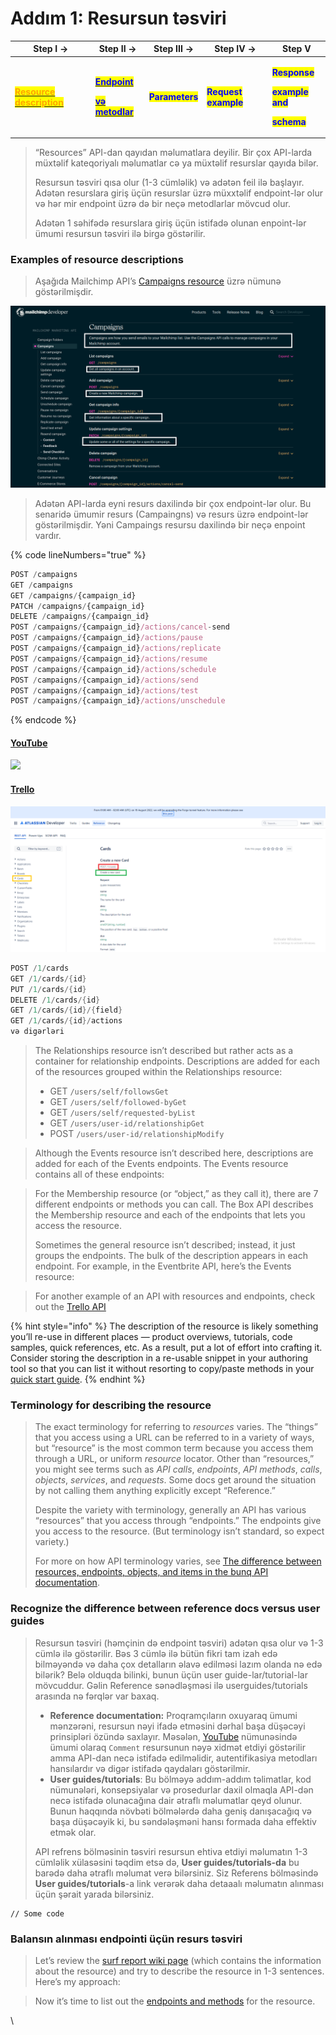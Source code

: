 # Addım 1: Resursun təsviri



| Step I ->                                                                                                                                                                                          | Step II ->                                                                                                                                                                                                                                                                                                                                                                            | Step III ->                                     | Step IV ->                                           | Step V                                                                                                                                                                                                 |
| -------------------------------------------------------------------------------------------------------------------------------------------------------------------------------------------------- | ------------------------------------------------------------------------------------------------------------------------------------------------------------------------------------------------------------------------------------------------------------------------------------------------------------------------------------------------------------------------------------- | ----------------------------------------------- | ---------------------------------------------------- | ------------------------------------------------------------------------------------------------------------------------------------------------------------------------------------------------------ |
| <mark style="color:orange;">****</mark>[<mark style="color:orange;">**Resource description**</mark>](step-1-resource-description-api-reference-tutorial.md)<mark style="color:orange;">****</mark> | <p><mark style="color:blue;"><strong></strong></mark><a href="step-2-endpoints-and-methods-api-reference-tutorial.md"><mark style="color:blue;"><strong>Endpoint</strong></mark> </a></p><p><a href="step-2-endpoints-and-methods-api-reference-tutorial.md"><mark style="color:blue;"><strong>və metodlar</strong></mark> </a><mark style="color:blue;"><strong></strong></mark></p> | <mark style="color:blue;">**Parameters**</mark> | <mark style="color:blue;">**Request example**</mark> | <p><mark style="color:blue;"><strong>Response</strong></mark> </p><p><mark style="color:blue;"><strong>example and</strong></mark> </p><p><mark style="color:blue;"><strong>schema</strong></mark></p> |

> “Resources” API-dan qayıdan məlumatlara deyilir. Bir çox API-larda müxtəlif kateqoriyalı məlumatlar cə ya müxtəlif resurslar qayıda bilər.
>
> Resursun təsviri qısa olur (1-3 cümləlik) və adətən feil ilə başlayır. Adətən resurslara giriş üçün resurslar üzrə müxxtəlif endpoint-lər olur və hər mir endpoint üzrə də bir neçə metodlarlar mövcud olur.&#x20;
>
> Adətən 1 səhifədə resurslara giriş üçün istifadə olunan enpoint-lər ümumi resursun təsviri ilə birgə göstərilir.&#x20;

### Examples of resource descriptions

> Aşağıda Mailchimp API’s [Campaigns resource](https://developer.mailchimp.com/documentation/mailchimp/reference/campaigns/) üzrə nümunə göstərilmişdir.

![](<../.gitbook/assets/mailchimp (1).png>)

> Adətən API-larda eyni resurs daxilində bir çox endpoint-lər olur. Bu senaridə ümumir resurs (Campaingns) və resurs üzrə endpoint-lər göstərilmişdir. Yəni Campaings resursu daxilində bir neçə enpoint vardır.

{% code lineNumbers="true" %}
```javascript
POST /campaigns
GET /campaigns
GET /campaigns/{campaign_id}
PATCH /campaigns/{campaign_id}
DELETE /campaigns/{campaign_id}
POST /campaigns/{campaign_id}/actions/cancel-send
POST /campaigns/{campaign_id}/actions/pause
POST /campaigns/{campaign_id}/actions/replicate
POST /campaigns/{campaign_id}/actions/resume
POST /campaigns/{campaign_id}/actions/schedule
POST /campaigns/{campaign_id}/actions/send
POST /campaigns/{campaign_id}/actions/test
POST /campaigns/{campaign_id}/actions/unschedule
```
{% endcode %}

#### [YouTube](https://developers.google.com/youtube/v3/docs/comments)

![](../.gitbook/assets/youtube\_api.PNG)

#### [Trello](https://developer.atlassian.com/cloud/trello/rest/api-group-cards/#api-group-cards)

![](../.gitbook/assets/trello.PNG)

```java
POST /1/cards
GET /1/cards/{id}
PUT /1/cards/{id}
DELETE /1/cards/{id}
GET /1/cards/{id}/{field}
GET /1/cards/{id}/actions
və digərləri
```

>
>
> The Relationships resource isn’t described but rather acts as a container for relationship endpoints. Descriptions are added for each of the resources grouped within the Relationships resource:
>
> * GET `/users/self/followsGet`
> * GET `/users/self/followed-byGet`
> * GET `/users/self/requested-byList`
> * GET `/users/user-id/relationshipGet`
> * POST `/users/user-id/relationshipModify`

> Although the Events resource isn’t described here, descriptions are added for each of the Events endpoints. The Events resource contains all of these endpoints:

> For the Membership resource (or “object,” as they call it), there are 7 different endpoints or methods you can call. The Box API describes the Membership resource and each of the endpoints that lets you access the resource.
>
> Sometimes the general resource isn’t described; instead, it just groups the endpoints. The bulk of the description appears in each endpoint. For example, in the Eventbrite API, here’s the Events resource:

> For another example of an API with resources and endpoints, check out the [Trello API](https://developers.trello.com/v1.0/reference#introduction)

{% hint style="info" %}
The description of the resource is likely something you’ll re-use in different places — product overviews, tutorials, code samples, quick references, etc. As a result, put a lot of effort into crafting it. Consider storing the description in a re-usable snippet in your authoring tool so that you can list it without resorting to copy/paste methods in your [quick start guide](https://idratherbewriting.com/learnapidoc/docapis\_doc\_quick\_reference.html).
{% endhint %}

### Terminology for describing the resource <a href="#terminology-for-describing-the-resource" id="terminology-for-describing-the-resource"></a>

> The exact terminology for referring to _resources_ varies. The “things” that you access using a URL can be referred to in a variety of ways, but “resource” is the most common term because you access them through a URL, or uniform _resource_ locator. Other than “resources,” you might see terms such as _API calls_, _endpoints_, _API methods_, _calls_, _objects_, _services_, and _requests_. Some docs get around the situation by not calling them anything explicitly except “Reference.”
>
> Despite the variety with terminology, generally an API has various “resources” that you access through “endpoints.” The endpoints give you access to the resource. (But terminology isn’t standard, so expect variety.)
>
> For more on how API terminology varies, see [The difference between resources, endpoints, objects, and items in the bunq API documentation](https://medium.com/bunq-developers-corner/the-difference-between-resources-endpoints-objects-and-items-in-the-bunq-api-documentation-6b774473542).
>
>
>
>

### Recognize the difference between reference docs versus user guides <a href="#recognize-the-difference-between-reference-docs-versus-user-guides" id="recognize-the-difference-between-reference-docs-versus-user-guides"></a>

> Resursun təsviri (həmçinin də endpoint təsviri) adətən qısa olur və 1-3 cümlə ilə göstərilir. Bəs 3 cümlə ilə bütün fikri tam izah edə bilməyəndə və daha çox detalların əlavə edilməsi lazım olanda nə edə bilərik? Belə olduqda bilinki, bunun üçün user guide-lar/tutorial-lar mövcuddur. Gəlin Reference sənədləşməsi ilə userguides/tutorials arasında nə fərqlər var baxaq.
>
> * **Reference documentation:** Proqramçıların oxuyaraq ümumi mənzərəni, resursun nəyi ifadə etməsini dərhal başa düşəcəyi prinsipləri özündə saxlayır. Məsələn, [YouTube](step-1-resource-description-api-reference-tutorial.md#undefined) nümunəsində  ümumi olaraq `Comment` resursunun nəyə xidmət etdiyi göstərilir amma API-dan necə istifadə edilməlidir, autentifikasiya metodları hansılardır və digər istifadə qaydaları göstərilmir.
> * **User guides/tutorials**:  Bu bölməyə addım-addım təlimatlar, kod nümunələri, konsepsiyalar və prosedurlar daxil olmaqla API-dən necə istifadə olunacağına dair ətraflı məlumatlar qeyd olunur. Bunun haqqında növbəti bölmələrdə daha geniş danışacağıq və başa düşəcəyik ki, bu səndələşməni hansı formada daha effektiv etmək olar.
>
> API refrens bölməsinin təsviri resursun ehtiva etdiyi məlumatın 1-3 cümləlik xülasəsini təqdim etsə də,  **User guides/tutorials-da** bu barədə daha ətraflı məlumat verə bilərsiniz. Siz Referens bölməsində **User guides/tutorials**-a link verərək daha detaaalı məlumatın alınması üçün şərait yarada bilərsiniz.&#x20;

```
// Some code
```

### Balansın alınması endpointi üçün resurs təsviri <a href="#resource-description-for-the-surfreport-endpoint" id="resource-description-for-the-surfreport-endpoint"></a>

> Let’s review the [surf report wiki page](https://idratherbewriting.com/learnapidoc/docapis\_new\_endpoint\_to\_doc.html#surf\_report\_api) (which contains the information about the resource) and try to describe the resource in 1-3 sentences. Here’s my approach:



> Now it’s time to list out the [endpoints and methods](https://idratherbewriting.com/learnapidoc/docapis\_resource\_endpoints.html) for the resource.

\
